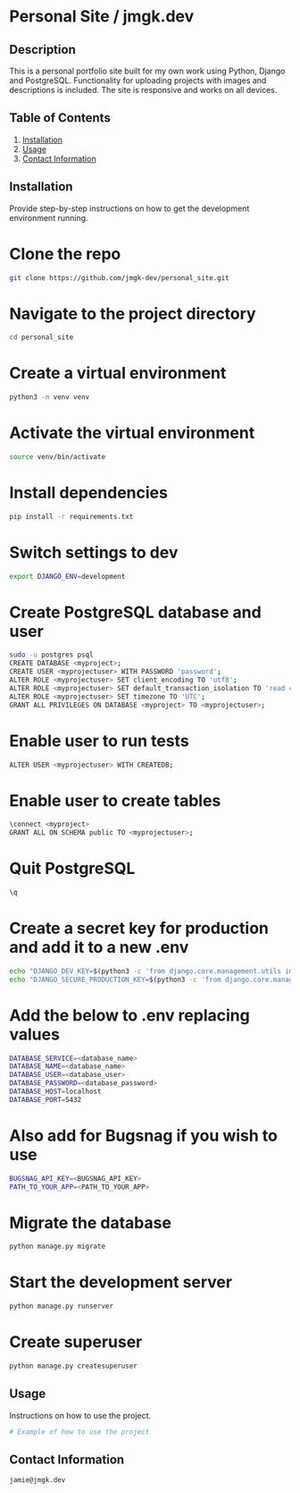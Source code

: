 # Personal Site / jmgk.dev

## Description
This is a personal portfolio site built for my own work using Python, Django and PostgreSQL. Functionality for uploading projects with images and descriptions is included. The site is responsive and works on all devices.

## Table of Contents
1. [Installation](#installation)
2. [Usage](#usage)
3. [Contact Information](#contact-information)

## Installation
Provide step-by-step instructions on how to get the development environment running.

# Clone the repo
```bash
git clone https://github.com/jmgk-dev/personal_site.git
```

# Navigate to the project directory
```bash
cd personal_site
```

# Create a virtual environment
```bash
python3 -m venv venv
```

# Activate the virtual environment
```bash
source venv/bin/activate
```

# Install dependencies
```bash
pip install -r requirements.txt
```

# Switch settings to dev
```bash
export DJANGO_ENV=development
```

# Create PostgreSQL database and user
```bash
sudo -u postgres psql
CREATE DATABASE <myproject>;
CREATE USER <myprojectuser> WITH PASSWORD 'password';
ALTER ROLE <myprojectuser> SET client_encoding TO 'utf8';
ALTER ROLE <myprojectuser> SET default_transaction_isolation TO 'read committed';
ALTER ROLE <myprojectuser> SET timezone TO 'UTC';
GRANT ALL PRIVILEGES ON DATABASE <myproject> TO <myprojectuser>;
```
# Enable user to run tests
```bash
ALTER USER <myprojectuser> WITH CREATEDB;
```
# Enable user to create tables
```bash
\connect <myproject>
GRANT ALL ON SCHEMA public TO <myprojectuser>;
```

# Quit PostgreSQL
```bash
\q
```
# Create a secret key for production and add it to a new .env
```bash
echo "DJANGO_DEV_KEY=$(python3 -c 'from django.core.management.utils import get_random_secret_key; print(get_random_secret_key())')" >> .env && \
echo "DJANGO_SECURE_PRODUCTION_KEY=$(python3 -c 'from django.core.management.utils import get_random_secret_key; print(get_random_secret_key())')" >> .env
```

# Add the below to .env replacing values
```bash
DATABASE_SERVICE=<database_name>
DATABASE_NAME=<database_name>
DATABASE_USER=<database_user>
DATABASE_PASSWORD=<database_password>
DATABASE_HOST=localhost
DATABASE_PORT=5432
```

# Also add for Bugsnag if you wish to use
```bash
BUGSNAG_API_KEY=<BUGSNAG_API_KEY>
PATH_TO_YOUR_APP=<PATH_TO_YOUR_APP>
```

# Migrate the database
```bash
python manage.py migrate
```

# Start the development server
```bash
python manage.py runserver
```

# Create superuser
```bash
python manage.py createsuperuser
```


## Usage
Instructions on how to use the project.
```bash
# Example of how to use the project
```


## Contact Information
```
jamie@jmgk.dev
```

